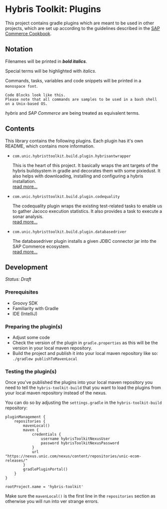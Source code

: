 # Hybris Toolkit: Plugins
This project contains gradle plugins which are meant to be used in other projects, which are set up according to the guidelines described in the [SAP Commerce Cookbook](https://projects.unic.com/display/DCOM/SAP+Commerce+Cookbook).

## Notation

Filenames will be printed in **_bold italics_**.

Special terms will be highlighted with *italics*.

Commands, tasks, variables and code snippets will be printed in a `monospace font`.

```
Code Blocks look like this.
Please note that all commands are samples to be used in a bash shell on a Unix-based OS.
```

*hybris* and *SAP Commerce* are being treated as equivalent terms.

## Contents
This library contains the following plugins. Each plugin has it's own README, which contains more information.

* `com.unic.hybristtoolkit.build.plugin.hybrisantwrapper`

	This is the heart of this project. It basically wraps the ant targets of the hybris buildsystem in gradle and decorates them with some pixiedust. It also helps with downloading, installing and configuring a hybris installation.
	<br/>[read more...](README-hybrisantwrapper.md)

* `com.unic.hybristtoolkit.build.plugin.codequality`

	The codequality plugin wraps the existing test-related tasks to enable us to gather Jacoco execution statistics. It also provides a task to execute a sonar analysis.
	<br/>[read more...](README-codequality.md)


* `com.unic.hybristtoolkit.build.plugin.databasedriver`
	
	The databasedriver plugin installs a given JDBC connector jar into the SAP Commerce ecosystem.
	<br/>[read more...](README-databasedriver.md)
	
	
## Development

*Status: Draft*

### Prerequisites

* Groovy SDK
* Familiarity with Gradle
* IDE (IntelliJ)

### Preparing the plugin(s)

* Adjust some code
* Check the version of the plugin in `gradle.properties` as this will be the version in your local maven repository.
* Build the project and publish it into your local maven repository like so: `./gradlew publishToMavenLocal`

### Testing the plugin(s)

Once you've published the plugins into your local maven repository you need to tell the `hybris-toolkit-build`
that you want to load the plugins from your local maven repository instead of the nexus.

You can do so by adjusting the `settings.gradle` in the `hybris-toolkit-build` repository:

```
pluginManagement {
    repositories {
        mavenLocal()
        maven {
            credentials { 
                username hybrisToolkitNexusUser
                password hybrisToolkitNexusPassword
            }
            url "https://nexus.unic.com/nexus/content/repositories/unic-ecom-releases/"
        }
        gradlePluginPortal()
    }
}

rootProject.name = 'hybris-toolkit'
```

Make sure the `mavenLocal()` is the first line in the `repositories` section as otherwise you will run into
ver strange errors.



